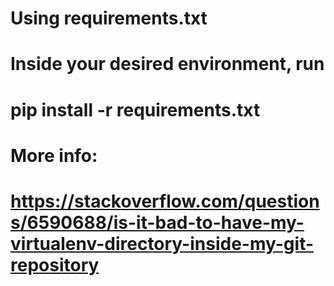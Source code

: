 # Using requirements.txt

# Inside your desired environment, run
# pip install -r requirements.txt 

# More info:
# https://stackoverflow.com/questions/6590688/is-it-bad-to-have-my-virtualenv-directory-inside-my-git-repository
